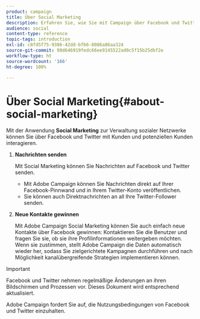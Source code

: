 ```yaml
---
product: campaign
title: Über Social Marketing
description: Erfahren Sie, wie Sie mit Campaign über Facebook und Twitter mit Ihren Kunden interagieren können.
audience: social
content-type: reference
topic-tags: introduction
exl-id: c8fd5f75-9386-42dd-bfb6-8086a86aa324
source-git-commit: 98d646919fedc66ee9145522ad0c5f15b25dbf2e
workflow-type: ht
source-wordcount: '166'
ht-degree: 100%

---
```


# Über Social Marketing{#about-social-marketing}

Mit der Anwendung **Social Marketing** zur Verwaltung sozialer Netzwerke können Sie über Facebook und Twitter mit Kunden und potenziellen Kunden interagieren.

1. **Nachrichten senden**

   Mit Social Marketing können Sie Nachrichten auf Facebook und Twitter senden.

   * Mit Adobe Campaign können Sie Nachrichten direkt auf Ihrer Facebook-Pinnwand und in Ihrem Twitter-Konto veröffentlichen.
   * Sie können auch Direktnachrichten an all Ihre Twitter-Follower senden.

1. **Neue Kontakte gewinnen**

   Mit Adobe Campaign Social Marketing können Sie auch einfach neue Kontakte über Facebook gewinnen: Kontaktieren Sie die Benutzer und fragen Sie sie, ob sie ihre Profilinformationen weitergeben möchten. Wenn sie zustimmen, stellt Adobe Campaign die Daten automatisch wieder her, sodass Sie zielgerichtete Kampagnen durchführen und nach Möglichkeit kanalübergreifende Strategien implementieren können.

>[!IMPORTANT]
>
>Facebook und Twitter nehmen regelmäßige Änderungen an ihren Bildschirmen und Prozessen vor. Dieses Dokument wird entsprechend aktualisiert.
>
>Adobe Campaign fordert Sie auf, die Nutzungsbedingungen von Facebook und Twitter einzuhalten.
